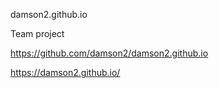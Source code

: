 ﻿damson2.github.io
 
Team project

https://github.com/damson2/damson2.github.io

https://damson2.github.io/
